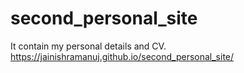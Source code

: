 # second_personal_site
It contain my personal details and CV.
https://jainishramanuj.github.io/second_personal_site/
